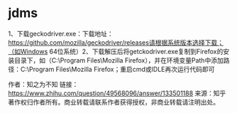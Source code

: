 # jdms

1、下载geckodriver.exe：下载地址：https://github.com/mozilla/geckodriver/releases请根据系统版本选择下载；（如Windows 64位系统）2、下载解压后将getckodriver.exe复制到Firefox的安装目录下，如（C:\Program Files\Mozilla Firefox），并在环境变量Path中添加路径：C:\Program Files\Mozilla Firefox；重启cmd或IDLE再次运行代码即可

作者：知之为不知
链接：https://www.zhihu.com/question/49568096/answer/133501188
来源：知乎
著作权归作者所有。商业转载请联系作者获得授权，非商业转载请注明出处。
